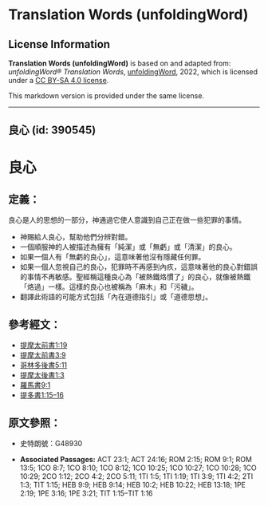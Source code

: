 # Translation Words (unfoldingWord)

## License Information

**Translation Words (unfoldingWord)** is based on and adapted from: _unfoldingWord® Translation Words_, [unfoldingWord](https://unfoldingword.org/utw), 2022, which is licensed under a [CC BY-SA 4.0 license](https://creativecommons.org/licenses/by-sa/4.0/legalcode.en).

This markdown version is provided under the same license.



--------------------------------

## 良心 (id: 390545)

良心
==

定義：
---

良心是人的思想的一部分，神通過它使人意識到自己正在做一些犯罪的事情。

* 神賜給人良心，幫助他們分辨對錯。
* 一個順服神的人被描述為擁有「純潔」或「無虧」或「清潔」的良心。
* 如果一個人有「無虧的良心」，這意味著他沒有隱藏任何罪。
* 如果一個人忽視自己的良心，犯罪時不再感到內疚，這意味著他的良心對錯誤的事情不再敏感。聖經稱這種良心為「被熱鐵烙慣了」的良心，就像被熱鐵「烙過」一樣。這樣的良心也被稱為「麻木」和「污穢」。
* 翻譯此術語的可能方式包括「內在道德指引」或「道德思想」。

參考經文：
-----

* [提摩太前書1:19](https://ref.ly/1Tim1:19)
* [提摩太前書3:9](https://ref.ly/1Tim3:9)
* [哥林多後書5:11](https://ref.ly/2Cor5:11)
* [提摩太後書1:3](https://ref.ly/2Tim1:3)
* [羅馬書9:1](https://ref.ly/Rom9:1)
* [提多書1:15–16](https://ref.ly/Titus1:15-Titus1:16)

原文參照：
-----

* 史特朗號：G48930

* **Associated Passages:** ACT 23:1; ACT 24:16; ROM 2:15; ROM 9:1; ROM 13:5; 1CO 8:7; 1CO 8:10; 1CO 8:12; 1CO 10:25; 1CO 10:27; 1CO 10:28; 1CO 10:29; 2CO 1:12; 2CO 4:2; 2CO 5:11; 1TI 1:5; 1TI 1:19; 1TI 3:9; 1TI 4:2; 2TI 1:3; TIT 1:15; HEB 9:9; HEB 9:14; HEB 10:2; HEB 10:22; HEB 13:18; 1PE 2:19; 1PE 3:16; 1PE 3:21; TIT 1:15–TIT 1:16

